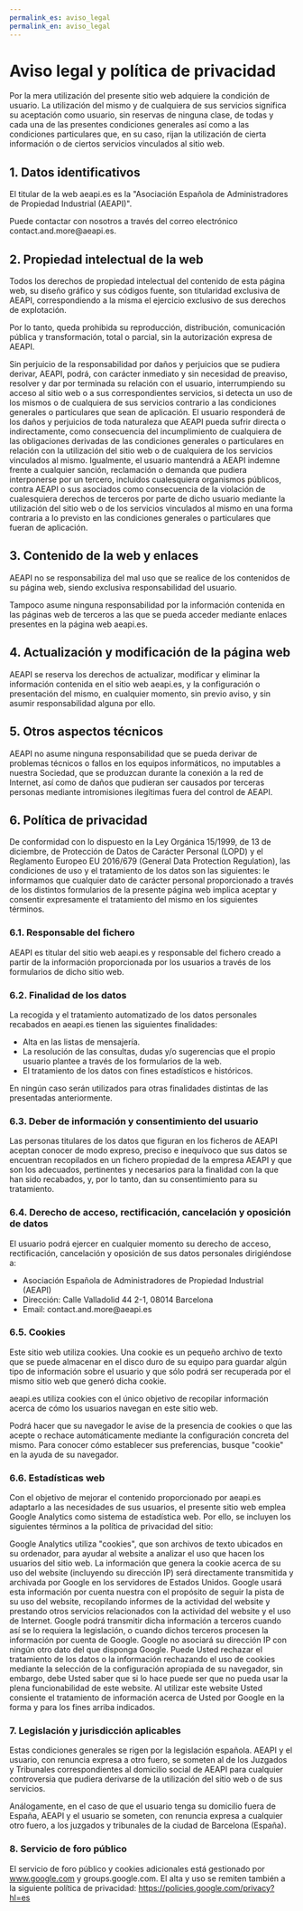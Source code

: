 ```yaml
---
permalink_es: aviso_legal
permalink_en: aviso_legal
---
```

<style>
  #backgroundImage {
    background-image: url('assets/img/background_6.jpg');
    filter: none;
  }
</style>

# Aviso legal y política de privacidad

Por la mera utilización del presente sitio web adquiere la condición de usuario. La utilización del mismo y de cualquiera de sus servicios significa su aceptación como usuario, sin reservas de ninguna clase, de todas y cada una de las presentes condiciones generales así como a las condiciones particulares que, en su caso, rijan la utilización de cierta información o de ciertos servicios vinculados al sitio web.

## 1. Datos identificativos

El titular de la web aeapi.es es la "Asociación Española de Administradores de Propiedad Industrial (AEAPI)"<span hidden="con el CIF XXXXXXXXXX"></span>.

Puede contactar con nosotros a través del correo electrónico <span class="email">contact<span class="antispam">.and.more</span>@aeapi.es</span>.

## 2. Propiedad intelectual de la web

Todos los derechos de propiedad intelectual del contenido de esta página web, su diseño gráfico y sus códigos fuente, son titularidad exclusiva de AEAPI, correspondiendo a la misma el ejercicio exclusivo de sus derechos de explotación.

Por lo tanto, queda prohibida su reproducción, distribución, comunicación pública y transformación, total o parcial, sin la autorización expresa de AEAPI.

Sin perjuicio de la responsabilidad por daños y perjuicios que se pudiera derivar, AEAPI, podrá, con carácter inmediato y sin necesidad de preaviso, resolver y dar por terminada su relación con el usuario, interrumpiendo su acceso al sitio web o a sus correspondientes servicios, si detecta un uso de los mismos o de cualquiera de sus servicios contrario a las condiciones generales o particulares que sean de aplicación. El usuario responderá de los daños y perjuicios de toda naturaleza que AEAPI pueda sufrir directa o indirectamente, como consecuencia del incumplimiento de cualquiera de las obligaciones derivadas de las condiciones generales o particulares en relación con la utilización del sitio web o de cualquiera de los servicios vinculados al mismo. Igualmente, el usuario mantendrá a AEAPI indemne frente a cualquier sanción, reclamación o demanda que pudiera interponerse por un tercero, incluidos cualesquiera organismos públicos, contra AEAPI o sus asociados como consecuencia de la violación de cualesquiera derechos de terceros por parte de dicho usuario mediante la utilización del sitio web o de los servicios vinculados al mismo en una forma contraria a lo previsto en las condiciones generales o particulares que fueran de aplicación.

## 3. Contenido de la web y enlaces

AEAPI no se responsabiliza del mal uso que se realice de los contenidos de su página web, siendo exclusiva responsabilidad del usuario.

Tampoco asume ninguna responsabilidad por la información contenida en las páginas web de terceros a las que se pueda acceder mediante enlaces presentes en la página web aeapi.es.

## 4. Actualización y modificación de la página web

AEAPI se reserva los derechos de actualizar, modificar y eliminar la información contenida en el sitio web aeapi.es, y la configuración o presentación del mismo, en cualquier momento, sin previo aviso, y sin asumir responsabilidad alguna por ello.

## 5. Otros aspectos técnicos

AEAPI no asume ninguna responsabilidad que se pueda derivar de problemas técnicos o fallos en los equipos informáticos, no imputables a nuestra Sociedad, que se produzcan durante la conexión a la red de Internet, así como de daños que pudieran ser causados por terceras personas mediante intromisiones ilegítimas fuera del control de AEAPI.

## 6. Política de privacidad

De conformidad con lo dispuesto en la Ley Orgánica 15/1999, de 13 de diciembre, de Protección de Datos de Carácter Personal (LOPD) y el Reglamento Europeo EU 2016/679 (General Data Protection Regulation), las condiciones de uso y el tratamiento de los datos son las siguientes: le informamos que cualquier dato de carácter personal proporcionado a través de los distintos formularios de la presente página web implica aceptar y consentir expresamente el tratamiento del mismo en los siguientes términos.

### 6.1. Responsable del fichero

AEAPI <span hidden=", con el CIF XXXXXXXXXX,"></span>es titular del sitio web aeapi.es y responsable del fichero creado a partir de la información proporcionada por los usuarios a través de los formularios de dicho sitio web.

### 6.2. Finalidad de los datos

La recogida y el tratamiento automatizado de los datos personales recabados en aeapi.es tienen las siguientes finalidades:

* Alta en las listas de mensajería.
* La resolución de las consultas, dudas y/o sugerencias que el propio usuario plantee a través de los formularios de la web.
* El tratamiento de los datos con fines estadísticos e históricos.

En ningún caso serán utilizados para otras finalidades distintas de las presentadas anteriormente.

### 6.3. Deber de información y consentimiento del usuario

Las personas titulares de los datos que figuran en los ficheros de AEAPI aceptan conocer de modo expreso, preciso e inequívoco que sus datos se encuentran recopilados en un fichero propiedad de la empresa AEAPI y que son los adecuados, pertinentes y necesarios para la finalidad con la que han sido recabados, y, por lo tanto, dan su consentimiento para su tratamiento.

### 6.4. Derecho de acceso, rectificación, cancelación y oposición de datos

El usuario podrá ejercer en cualquier momento su derecho de acceso, rectificación, cancelación y oposición de sus datos personales dirigiéndose a:

* Asociación Española de Administradores de Propiedad Industrial (AEAPI)
* Dirección: Calle Valladolid 44 2-1, 08014 Barcelona
* Email: <span class="email">contact<span class="antispam">.and.more</span>@aeapi.es</span>

### 6.5. Cookies

Este sitio web utiliza cookies. Una cookie es un pequeño archivo de texto que se puede almacenar en el disco duro de su equipo para guardar algún tipo de información sobre el usuario y que sólo podrá ser recuperada por el mismo sitio web que generó dicha cookie.

aeapi.es utiliza cookies con el único objetivo de recopilar información acerca de cómo los usuarios navegan en este sitio web.

Podrá hacer que su navegador le avise de la presencia de cookies o que las acepte o rechace automáticamente mediante la configuración concreta del mismo. Para conocer cómo establecer sus preferencias, busque "cookie" en la ayuda de su navegador.

### 6.6. Estadísticas web

Con el objetivo de mejorar el contenido proporcionado por aeapi.es adaptarlo a las necesidades de sus usuarios, el presente sitio web emplea Google Analytics como sistema de estadística web. Por ello, se incluyen los siguientes términos a la política de privacidad del sitio:

Google Analytics utiliza "cookies", que son archivos de texto ubicados en su ordenador, para ayudar al website a analizar el uso que hacen los usuarios del sitio web. La información que genera la cookie acerca de su uso del website (incluyendo su dirección IP) será directamente transmitida y archivada por Google en los servidores de Estados Unidos. Google usará esta información por cuenta nuestra con el propósito de seguir la pista de su uso del website, recopilando informes de la actividad del website y prestando otros servicios relacionados con la actividad del website y el uso de Internet. Google podrá transmitir dicha información a terceros cuando así se lo requiera la legislación, o cuando dichos terceros procesen la información por cuenta de Google. Google no asociará su dirección IP con ningún otro dato del que disponga Google. Puede Usted rechazar el tratamiento de los datos o la información rechazando el uso de cookies mediante la selección de la configuración apropiada de su navegador, sin embargo, debe Usted saber que si lo hace puede ser que no pueda usar la plena funcionabilidad de este website. Al utilizar este website Usted consiente el tratamiento de información acerca de Usted por Google en la forma y para los fines arriba indicados.

### 7. Legislación y jurisdicción aplicables

Estas condiciones generales se rigen por la legislación española. AEAPI y el usuario, con renuncia expresa a otro fuero, se someten al de los Juzgados y Tribunales correspondientes al domicilio social de AEAPI para cualquier controversia que pudiera derivarse de la utilización del sitio web o de sus servicios.

Análogamente, en el caso de que el usuario tenga su domicilio fuera de España, AEAPI y el usuario se someten, con renuncia expresa a cualquier otro fuero, a los juzgados y tribunales de la ciudad de Barcelona (España).

### 8. Servicio de foro público

El servicio de foro público y cookies adicionales está gestionado por www.google.com y groups.google.com. El alta y uso se remiten también a la siguiente política de privacidad: <a href="https://policies.google.com/privacy?hl=es">https://policies.google.com/privacy?hl=es</a>
